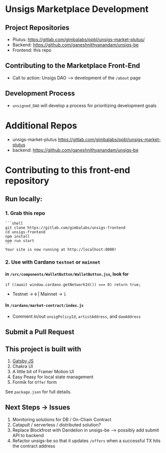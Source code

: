 #  Unsigs Marketplace Development

## Project Repositories
- Plutus: https://gitlab.com/gimbalabs/ppbl/unsigs-market-plutus/
- Backend: https://github.com/ganeshnithyanandam/unsigs-be
- Frontend: this repo

## Contributing to the Marketplace Front-End
- Call to action: Unsigs DAO --> development of the `/about` page

## Development Process
- `unsigned_DAO` will develop a process for prioritizing development goals

# Additional Repos
- unsigs-market-plutus https://gitlab.com/gimbalabs/ppbl/unsigs-market-plutus
- backend: https://github.com/ganeshnithyanandam/unsigs-be

# Contributing to this front-end repository

## Run locally:

### 1. Grab this repo
    ```shell
    git clone https://gitlab.com/gimbalabs/unsigs-frontend
    cd unsigs-frontend
    npm install
    npm run start
    ```
    Your site is now running at http://localhost:8000!

### 2. Use with Cardano `testnet` or `mainnet`
#### in `/src/components/WalletButton/WalletButton.jsx`, look for
```
if ((await window.cardano.getNetworkId()) === 0) return true;
```
- Testnet -> `0` | Mainnet -> `1`

#### In `/cardano/market-contract/index.js`
- Comment in/out `unsigPolicyId`, `artistAddress`, and `daoAddress`



## Submit a Pull Request

## This project is built with
1. [Gatsby JS](https://www.gatsbyjs.com/docs/?utm_source=starter&utm_medium=readme&utm_campaign=minimal-starter)
2. Chakra UI
3. A little bit of Framer Motion UI
4. Easy Peasy for local state management
5. Formik for `Offer` form

See `package.json` for full details.


## Next Steps -> Issues
1. Monitoring solutions for DB / On-Chain Contract
2. Catapult / serverless / distributed solution?
3. Replace Blockfrost with Dandelion in unsigs-be --> possibly add submit API to backend
4. Refactor unsigs-be so that it updates `/offers` when a successful TX hits the contract address